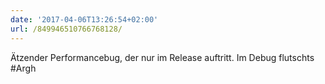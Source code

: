 ```yaml
---
date: '2017-04-06T13:26:54+02:00'
url: /849946510766768128/
---
```

Ätzender Performancebug, der nur im Release auftritt. Im Debug flutschts #Argh
